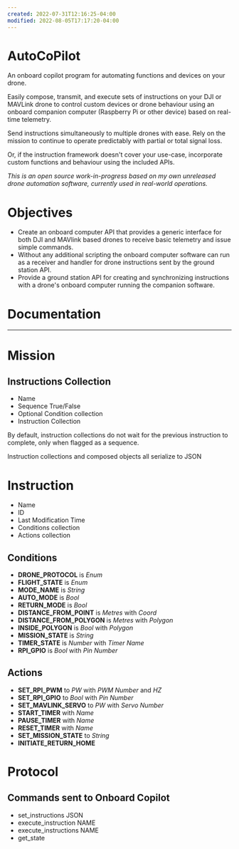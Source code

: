 ```yaml
---
created: 2022-07-31T12:16:25-04:00
modified: 2022-08-05T17:17:20-04:00
---
```


# AutoCoPilot

An onboard copilot program for automating functions and devices on your drone. 

Easily compose, transmit, and execute sets of instructions on your DJI or MAVLink drone to control custom devices or drone behaviour using an onboard companion computer (Raspberry Pi or other device) based on real-time telemetry. 

Send instructions simultaneously to multiple drones with ease. Rely on the mission to continue to operate predictably with partial or total signal loss. 

Or, if the instruction framework doesn't cover your use-case, incorporate custom functions and behaviour using the included APIs. 

*This is an open source work-in-progress based on my own unreleased drone automation software, currently used in real-world operations.*

# Objectives

* Create an onboard computer API that provides a generic interface for both DJI and MAVlink based drones to receive basic telemetry and issue simple commands. 
* Without any additional scripting the onboard computer software can run as a receiver and handler for drone instructions sent by the ground station API. 
* Provide a ground station API for creating and synchronizing instructions with a drone's onboard computer running the companion software. 

# Documentation

---

# Mission
## Instructions Collection
* Name
* Sequence True/False
* Optional Condition collection
* Instruction Collection

By default, instruction collections do not wait for the previous instruction to complete, only when flagged as a sequence. 

Instruction collections and composed objects all serialize to JSON 

# Instruction

* Name
* ID
* Last Modification Time
* Conditions collection
* Actions collection

## Conditions
* **DRONE_PROTOCOL** is *Enum*
* **FLIGHT_STATE** is *Enum*
* **MODE_NAME** is *String*
* **AUTO_MODE** is *Bool*
* **RETURN_MODE** is *Bool*
* **DISTANCE_FROM_POINT** is *Metres* with *Coord*
* **DISTANCE_FROM_POLYGON** is *Metres* with *Polygon*
* **INSIDE_POLYGON** is *Bool* with *Polygon*
* **MISSION_STATE** is *String*
* **TIMER_STATE** is *Number* with *Timer Name*
* **RPI_GPIO** is *Bool* with *Pin Number*

## Actions
* **SET_RPI_PWM** to *PW* with *PWM Number* and *HZ*
* **SET_RPI_GPIO** to *Bool* with *Pin Number*
* **SET_MAVLINK_SERVO** to *PW* with *Servo Number*
* **START_TIMER** with *Name*
* **PAUSE_TIMER** with *Name*
* **RESET_TIMER** with *Name*
* **SET_MISSION_STATE** to *String*
* **INITIATE_RETURN_HOME**

# Protocol

## Commands sent to Onboard Copilot
* set_instructions JSON
* execute_instruction NAME
* execute_instructions NAME
* get_state
